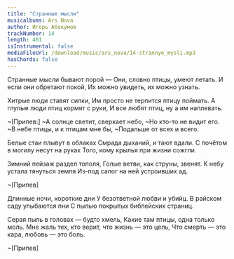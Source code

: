 ```yaml
---
title: "Странные мысли"
musicalbums: Ars Nova
author: Игорь Абакумов
trackNumber: 14
length: 401
isInstrumental: false
mediaFileUrl: /download/music/ars_nova/14-strannye_mysli.mp3
hasChords: false
---
```


Странные мысли бывают порой —
Они, словно птицы, умеют летать.
И если они обретают покой,
Их можно увидеть, их можно узнать.

Хитрые люди ставят силки,
Им просто не терпится птицу поймать.
А глупые люди птиц кормят с руки,
И все любят птиц, ну а им наплевать.

~[Припев:]
~А солнце светит, сверкает небо,
~Но кто-то не видит его.
~В небе птицы, и к птицам мне бы,
~Подальше от всех и всего.

Белые стаи плывут в облаках
Смрада дыханий, и тают вдали.
С почётом в могилу несут на руках
Того, кому крылья при жизни сожгли.

Зимний пейзаж раздел тополя,
Голые ветви, как струны, звенят.
К небу устала тянуться земля
Из-под сапог на ней устроивших ад.

~[Припев]

Длинные ночи, короткие дни
У безответной любви и убийц.
В райском саду улыбаются пни
С пылью покрытых библейских страниц.

Серая пыль в головах — будто хмель,
Какие там птицы, одна только моль.
Мне жаль тех, кто верит, что жизнь — это цель,
Что смерть — это кара, любовь — это боль.

~[Припев]

